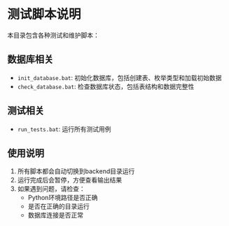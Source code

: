 # 测试脚本说明

本目录包含各种测试和维护脚本：

## 数据库相关
- `init_database.bat`: 初始化数据库，包括创建表、枚举类型和加载初始数据
- `check_database.bat`: 检查数据库状态，包括表结构和数据完整性

## 测试相关
- `run_tests.bat`: 运行所有测试用例

## 使用说明
1. 所有脚本都会自动切换到backend目录运行
2. 运行完成后会暂停，方便查看输出结果
3. 如果遇到问题，请检查：
   - Python环境路径是否正确
   - 是否在正确的目录运行
   - 数据库连接是否正常
